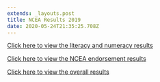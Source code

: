 ```yaml
---
extends: _layouts.post
title: NCEA Results 2019
date: 2020-05-24T21:35:25.708Z
---
```

[Click here to view the literacy and numeracy results](https://res.cloudinary.com/ruapehu-college/image/upload/v1590356556/0183_literacy-numeracy_qerk9g.pdf)

[Click here to view the NCEA endorsement results](https://res.cloudinary.com/ruapehu-college/image/upload/v1590356563/0183_ncea-cert-endorsement_qsj79m.pdf)

[Click here to view the overall results](https://res.cloudinary.com/ruapehu-college/image/upload/v1590356570/0183_overall-achievement-ncea-rb_yv7bmc.pdf)
